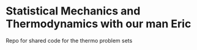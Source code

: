 # Statistical Mechanics and Thermodynamics with our man Eric
Repo for shared code for the thermo problem sets
